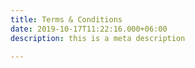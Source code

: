 ```yaml
---
title: Terms & Conditions
date: 2019-10-17T11:22:16.000+06:00
description: this is a meta description

---
```

